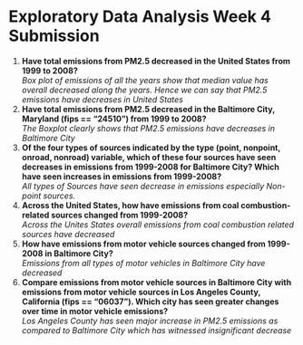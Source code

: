 # Exploratory Data Analysis Week 4 Submission
1.  __Have total emissions from PM2.5 decreased in the United States from 1999 to 2008?__     
_Box plot of emissions of all the years show that median value has overall decreased along the years. Hence we can say that PM2.5 emissions have decreases in United States_  
2.  __Have total emissions from PM2.5 decreased in the Baltimore City, Maryland (fips == “24510”) from 1999 to 2008?__   
_The Boxplot clearly shows that PM2.5 emissions have decreases in Baltimore City_     
3.  __Of the four types of sources indicated by the type (point, nonpoint, onroad, nonroad) variable, which of these four sources have seen decreases in emissions from 1999-2008 for Baltimore City? Which have seen increases in emissions from 1999-2008?__  
_All types of Sources have seen decrease in emissions especially Non-point sources._  
4.  __Across the United States, how have emissions from coal combustion-related sources changed from 1999-2008?__  
_Across the Unites States overall emissions from coal combustion related sources have decreased_  
 5.  __How have emissions from motor vehicle sources changed from 1999-2008 in Baltimore City?__  
_Emissions from all types of motor vehicles in Baltimore City have decreased_  
 6.  __Compare emissions from motor vehicle sources in Baltimore City with emissions from motor vehicle sources in Los Angeles County, California (fips == “06037”). Which city has seen greater changes over time in motor vehicle emissions?__  
_Los Angeles County has seen major increase in PM2.5 emissions as compared to Baltimore City which has witnessed  insignificant decrease_  
